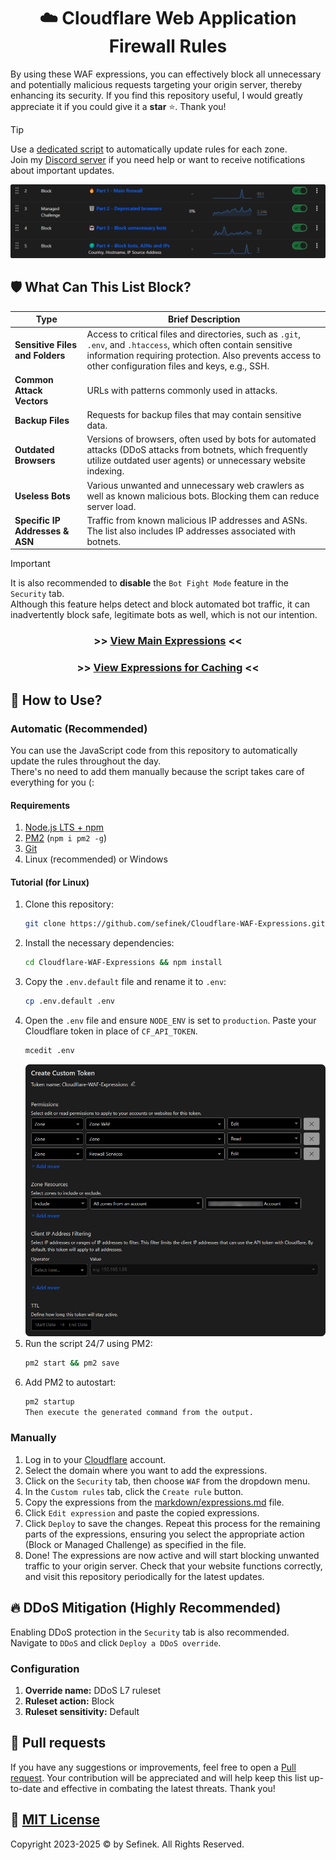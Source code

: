 <div align="center">
    <h1>☁️ Cloudflare Web Application Firewall Rules</h1>
</div>

By using these WAF expressions, you can effectively block all unnecessary and potentially malicious requests targeting your origin server, thereby enhancing its security.
If you find this repository useful, I would greatly appreciate it if you could give it a **star** ⭐. Thank you!

> [!TIP]  
> Use a [dedicated script](#automatic-installation) to automatically update rules for each zone.  
> Join my [Discord server](https://discord.gg/53DBjTuzgZ) if you need help or want to receive notifications about important updates.

<img src="assets/images/brave_zIW170CTdne5.png" alt="Cloudflare Web Application Firewall (WAF)"> 


## 🛡️ What Can This List Block?
| **Type**                        | **Brief Description**                                                                                                                                                                                                     |
|---------------------------------|---------------------------------------------------------------------------------------------------------------------------------------------------------------------------------------------------------------------------|
| **Sensitive Files and Folders** | Access to critical files and directories, such as `.git`, `.env`, and `.htaccess`, which often contain sensitive information requiring protection. Also prevents access to other configuration files and keys, e.g., SSH. |
| **Common Attack Vectors**       | URLs with patterns commonly used in attacks.                                                                                                                                                                              |
| **Backup Files**                | Requests for backup files that may contain sensitive data.                                                                                                                                                                |
| **Outdated Browsers**           | Versions of browsers, often used by bots for automated attacks (DDoS attacks from botnets, which frequently utilize outdated user agents) or unnecessary website indexing.                                                |
| **Useless Bots**                | Various unwanted and unnecessary web crawlers as well as known malicious bots. Blocking them can reduce server load.                                                                                                      |
| **Specific IP Addresses & ASN** | Traffic from known malicious IP addresses and ASNs. The list also includes IP addresses associated with botnets.                                                                                                          |

> [!IMPORTANT]  
> It is also recommended to **disable** the `Bot Fight Mode` feature in the `Security` tab.  
> Although this feature helps detect and block automated bot traffic, it can inadvertently block safe, legitimate bots as well, which is not our intention.

<div align="center">
   <h3>>> <a href="markdown/expressions.md">View Main Expressions</a> <<</h3>
   <h3>>> <a href="markdown/cache.md">View Expressions for Caching</a> <<</h3>
</div>


## 📝 How to Use?
### Automatic (Recommended)<div id="automatic-installation"></div>
You can use the JavaScript code from this repository to automatically update the rules throughout the day.  
There's no need to add them manually because the script takes care of everything for you (:

#### Requirements
1. [Node.js LTS + npm](https://nodejs.org)
2. [PM2](https://www.npmjs.com/package/pm2) (`npm i pm2 -g`)
3. [Git](https://git-scm.com/downloads)
4. Linux (recommended) or Windows

#### Tutorial (for Linux)
1. Clone this repository:
   ```bash
   git clone https://github.com/sefinek/Cloudflare-WAF-Expressions.git
   ```
2. Install the necessary dependencies:
   ```bash
   cd Cloudflare-WAF-Expressions && npm install
   ```
3. Copy the `.env.default` file and rename it to `.env`:
   ```bash
   cp .env.default .env
   ```
4. Open the `.env` file and ensure `NODE_ENV` is set to `production`. Paste your Cloudflare token in place of `CF_API_TOKEN`.
   ```bash
   mcedit .env
   ```
   ![brave_JDyTDLnUFonD.png](assets/images/brave_JDyTDLnUFonD.png)
5. Run the script 24/7 using PM2:
   ```bash
   pm2 start && pm2 save
   ```
6. Add PM2 to autostart:
   ```bash
   pm2 startup
   Then execute the generated command from the output.
   ```
   
### Manually
1. Log in to your [Cloudflare](https://dash.cloudflare.com) account.
2. Select the domain where you want to add the expressions.
3. Click on the `Security` tab, then choose `WAF` from the dropdown menu.
4. In the `Custom rules` tab, click the `Create rule` button.
5. Copy the expressions from the [markdown/expressions.md](markdown/expressions.md) file.
6. Click `Edit expression` and paste the copied expressions.
7. Click `Deploy` to save the changes. Repeat this process for the remaining parts of the expressions, ensuring you select the appropriate action (Block or Managed Challenge) as specified in the file.
8. Done! The expressions are now active and will start blocking unwanted traffic to your origin server. Check that your website functions correctly, and visit this repository periodically for the latest updates.


## 🔥 DDoS Mitigation (Highly Recommended)
Enabling DDoS protection in the `Security` tab is also recommended. Navigate to `DDoS` and click `Deploy a DDoS override`.

### Configuration
1. **Override name:** DDoS L7 ruleset
2. **Ruleset action:** Block
3. **Ruleset sensitivity:** Default


## 🤝 Pull requests
If you have any suggestions or improvements, feel free to open a [Pull request](https://github.com/sefinek/Cloudflare-WAF-Expressions/pulls).
Your contribution will be appreciated and will help keep this list up-to-date and effective in combating the latest threats. Thank you!


## 🔖 [MIT License](LICENSE)
Copyright 2023-2025 © by Sefinek. All Rights Reserved.